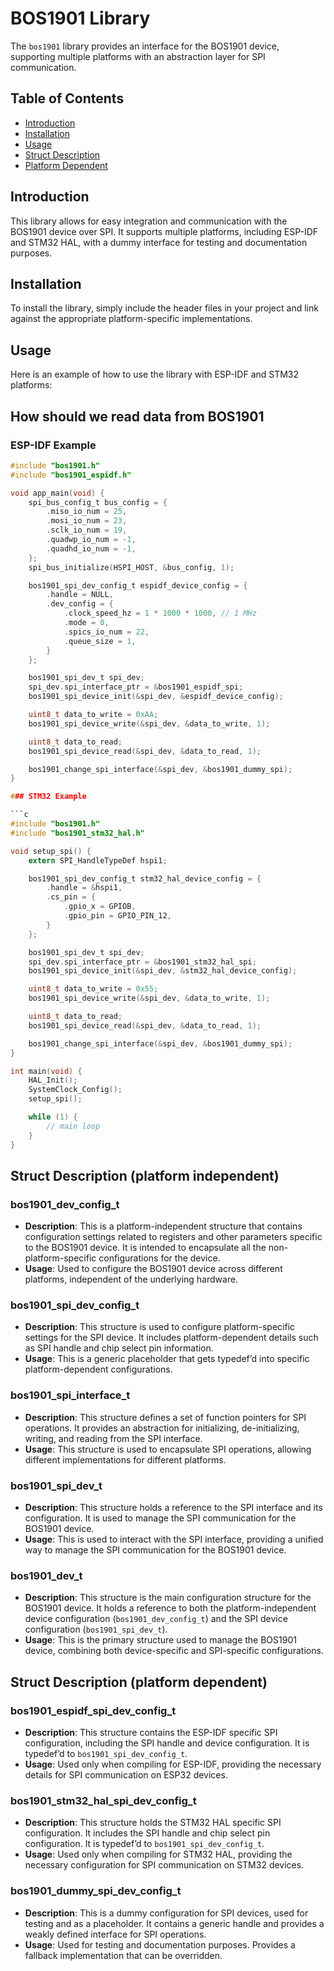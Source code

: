 # BOS1901 Library

The `bos1901` library provides an interface for the BOS1901 device, supporting multiple platforms with an abstraction layer for SPI communication.

## Table of Contents
- [Introduction](#introduction)
- [Installation](#installation)
- [Usage](#usage)
- [Struct Description](#struct-description)
- [Platform Dependent](#platform-dependent)

## Introduction

This library allows for easy integration and communication with the BOS1901 device over SPI. It supports multiple platforms, including ESP-IDF and STM32 HAL, with a dummy interface for testing and documentation purposes.

## Installation

To install the library, simply include the header files in your project and link against the appropriate platform-specific implementations.

## Usage

Here is an example of how to use the library with ESP-IDF and STM32 platforms:

## How should we read data from BOS1901



### ESP-IDF Example

```c
#include "bos1901.h"
#include "bos1901_espidf.h"

void app_main(void) {
    spi_bus_config_t bus_config = {
        .miso_io_num = 25,
        .mosi_io_num = 23,
        .sclk_io_num = 19,
        .quadwp_io_num = -1,
        .quadhd_io_num = -1,
    };
    spi_bus_initialize(HSPI_HOST, &bus_config, 1);

    bos1901_spi_dev_config_t espidf_device_config = {
        .handle = NULL,
        .dev_config = {
            .clock_speed_hz = 1 * 1000 * 1000, // 1 MHz
            .mode = 0,
            .spics_io_num = 22,
            .queue_size = 1,
        }
    };

    bos1901_spi_dev_t spi_dev;
    spi_dev.spi_interface_ptr = &bos1901_espidf_spi;
    bos1901_spi_device_init(&spi_dev, &espidf_device_config);

    uint8_t data_to_write = 0xAA;
    bos1901_spi_device_write(&spi_dev, &data_to_write, 1);

    uint8_t data_to_read;
    bos1901_spi_device_read(&spi_dev, &data_to_read, 1);

    bos1901_change_spi_interface(&spi_dev, &bos1901_dummy_spi);
}

### STM32 Example

```c
#include "bos1901.h"
#include "bos1901_stm32_hal.h"

void setup_spi() {
    extern SPI_HandleTypeDef hspi1;

    bos1901_spi_dev_config_t stm32_hal_device_config = {
        .handle = &hspi1,
        .cs_pin = {
            .gpio_x = GPIOB,
            .gpio_pin = GPIO_PIN_12,
        }
    };

    bos1901_spi_dev_t spi_dev;
    spi_dev.spi_interface_ptr = &bos1901_stm32_hal_spi;
    bos1901_spi_device_init(&spi_dev, &stm32_hal_device_config);

    uint8_t data_to_write = 0x55;
    bos1901_spi_device_write(&spi_dev, &data_to_write, 1);

    uint8_t data_to_read;
    bos1901_spi_device_read(&spi_dev, &data_to_read, 1);

    bos1901_change_spi_interface(&spi_dev, &bos1901_dummy_spi);
}

int main(void) {
    HAL_Init();
    SystemClock_Config();
    setup_spi();

    while (1) {
        // main loop
    }
}
```

## Struct Description (platform independent)

### bos1901_dev_config_t
- **Description**: This is a platform-independent structure that contains configuration settings related to registers and other parameters specific to the BOS1901 device. It is intended to encapsulate all the non-platform-specific configurations for the device.
- **Usage**: Used to configure the BOS1901 device across different platforms, independent of the underlying hardware.

### bos1901_spi_dev_config_t
- **Description**: This structure is used to configure platform-specific settings for the SPI device. It includes platform-dependent details such as SPI handle and chip select pin information.
- **Usage**: This is a generic placeholder that gets typedef’d into specific platform-dependent configurations.

### bos1901_spi_interface_t
- **Description**: This structure defines a set of function pointers for SPI operations. It provides an abstraction for initializing, de-initializing, writing, and reading from the SPI interface.
- **Usage**: This structure is used to encapsulate SPI operations, allowing different implementations for different platforms.

### bos1901_spi_dev_t
- **Description**: This structure holds a reference to the SPI interface and its configuration. It is used to manage the SPI communication for the BOS1901 device.
- **Usage**: This is used to interact with the SPI interface, providing a unified way to manage the SPI communication for the BOS1901 device.

### bos1901_dev_t
- **Description**: This structure is the main configuration structure for the BOS1901 device. It holds a reference to both the platform-independent device configuration (`bos1901_dev_config_t`) and the SPI device configuration (`bos1901_spi_dev_t`).
- **Usage**: This is the primary structure used to manage the BOS1901 device, combining both device-specific and SPI-specific configurations.

## Struct Description (platform dependent)

### bos1901_espidf_spi_dev_config_t
- **Description**: This structure contains the ESP-IDF specific SPI configuration, including the SPI handle and device configuration. It is typedef’d to `bos1901_spi_dev_config_t`.
- **Usage**: Used only when compiling for ESP-IDF, providing the necessary details for SPI communication on ESP32 devices.

### bos1901_stm32_hal_spi_dev_config_t
- **Description**: This structure holds the STM32 HAL specific SPI configuration. It includes the SPI handle and chip select pin configuration. It is typedef’d to `bos1901_spi_dev_config_t`.
- **Usage**: Used only when compiling for STM32 HAL, providing the necessary configuration for SPI communication on STM32 devices.

### bos1901_dummy_spi_dev_config_t
- **Description**: This is a dummy configuration for SPI devices, used for testing and as a placeholder. It contains a generic handle and provides a weakly defined interface for SPI operations.
- **Usage**: Used for testing and documentation purposes. Provides a fallback implementation that can be overridden.